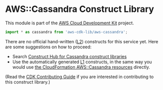 # AWS::Cassandra Construct Library


This module is part of the [AWS Cloud Development Kit](https://github.com/aws/aws-cdk) project.

```ts nofixture
import * as cassandra from 'aws-cdk-lib/aws-cassandra';
```

<!--BEGIN CFNONLY DISCLAIMER-->

There are no official hand-written ([L2](https://docs.aws.amazon.com/cdk/latest/guide/constructs.html#constructs_lib)) constructs for this service yet. Here are some suggestions on how to proceed:

- Search [Construct Hub for Cassandra construct libraries](https://constructs.dev/search?q=cassandra)
- Use the automatically generated [L1](https://docs.aws.amazon.com/cdk/latest/guide/constructs.html#constructs_l1_using) constructs, in the same way you would use [the CloudFormation AWS::Cassandra resources](https://docs.aws.amazon.com/AWSCloudFormation/latest/UserGuide/AWS_Cassandra.html) directly.


(Read the [CDK Contributing Guide](https://github.com/aws/aws-cdk/blob/master/CONTRIBUTING.md) if you are interested in contributing to this construct library.)

<!--END CFNONLY DISCLAIMER-->
